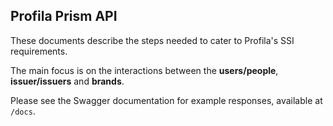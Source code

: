 ## Profila Prism API

These documents describe the steps needed to cater to Profila's SSI requirements.

The main focus is on the interactions between the **users/people**, **issuer/issuers** and **brands**.

Please see the Swagger documentation for example responses, available at `/docs`.